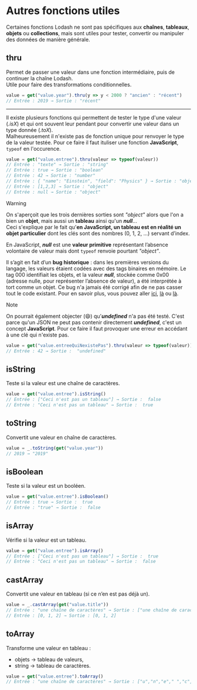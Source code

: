 # Autres fonctions utiles

Certaines fonctions Lodash ne sont pas spécifiques aux **chaînes**, **tableaux**, **objets** ou **collections**, mais sont utiles pour tester, convertir ou manipuler des données de manière générale.  

## thru  

Permet de passer une valeur dans une fonction intermédiaire, puis de continuer la chaîne Lodash.  
Utile pour faire des transformations conditionnelles.  

```js
value = get("value.year").thru(y => y < 2000 ? "ancien" : "récent")
// Entrée : 2019 → Sortie : "récent"
```

---

Il existe plusieurs fonctions qui permettent de tester le type d'une valeur (*.isX*) et qui ont souvent leur pendant pour convertir une valeur dans un type donnée (*.toX*).  
Malheureusement il n'existe pas de fonction unique pour renvoyer le type de la valeur testée. Pour ce faire il faut ituliser une fonction **JavaScript**, `typeof` en l'occurence.

```js
value = get("value.entree").thru(valeur => typeof(valeur))
// Entrée : "texte" → Sortie : "string"
// Entrée : true → Sortie : "boolean"
// Entrée : 42 → Sortie : "number"
// Entrée : { "name": "Einstein", "field": "Physics" } → Sortie : "object"
// Entrée : [1,2,3] → Sortie : "object"
// Entrée : null → Sortie : "object"
```

> [!WARNING]
> On s'aperçoit que les trois dernières sorties sont *"object"* alors que l'on a bien un **objet**, mais aussi un **tableau** ainsi qu'un ***null***...  
> Ceci s'explique par le fait qu'**en JavaScript, un tableau est en réalité un objet particulier** dont les clés sont des nombres (0, 1, 2, …) servant d’index.  
>  
> En JavaScript, ***null*** est une **valeur primitive** représentant l’absence volontaire de valeur mais dont `typeof` renvoie pourtant *"object"*.  
>
> Il s’agit en fait d’un **bug historique** : dans les premières versions du langage, les valeurs étaient codées avec des tags binaires en mémoire. 
> Le tag 000 identifiait les objets, et la valeur ***null***, stockée comme 0x00 (adresse nulle, pour représenter l’absence de valeur), a été interprétée à tort comme un objet. 
> Ce bug n'a jamais été corrigé afin de ne pas casser tout le code existant. Pour en savoir plus, vous pouvez aller [ici](https://2ality.com/2013/10/typeof-null.html), [là](https://262.ecma-international.org/5.1/#sec-11.4.3) ou [là](https://medium.com/%40AlexanderObregon/the-real-reason-javascript-typeof-null-returns-object-f41d39c9fe5b).  

> [!NOTE]  
> On pourrait également objecter (😄) qu'***undefined*** n'a pas été testé. C'est parce qu'un JSON ne peut pas contenir directement ***undefined***, c'est un concept **JavaScript**.
> Pour ce faire il faut provoquer une erreur en accédant à une clé qui n'existe pas.
> ```js
> value = get("value.entreeQuiNexistePas").thru(valeur => typeof(valeur))
> // Entrée : 42 → Sortie :  "undefined"
> ```

## isString  

Teste si la valeur est une chaîne de caractères.  

```js
value = get("value.entree").isString()
// Entrée : ["Ceci n'est pas un tableau"] → Sortie :  false
// Entrée : "Ceci n'est pas un tableau" → Sortie :  true
```

## toString  

Convertit une valeur en chaîne de caractères.  

```js
value = _.toString(get("value.year"))
// 2019 → "2019"
```



## isBoolean  

Teste si la valeur est un booléen.  

```js
value = get("value.entree").isBoolean()
// Entrée : true → Sortie :  true
// Entrée : "true" → Sortie :  false
```

## isArray  

Vérifie si la valeur est un tableau.  

```js
value = get("value.entree").isArray()
// Entrée : ["Ceci n'est pas un tableau"] → Sortie :  true
// Entrée : "Ceci n'est pas un tableau" → Sortie :  false
```
## castArray  

Convertit une valeur en tableau (si ce n’en est pas déjà un).  

```js
value = _.castArray(get("value.title"))
// Entrée : "une chaîne de caractères" → Sortie : ["une chaîne de caractères"]
// Entrée : [0, 1, 2] → Sortie : [0, 1, 2]
```

## toArray  

Transforme une valeur en tableau :  
- objets → tableau de valeurs,  
- string → tableau de caractères.  

```js
value = get("value.entree").toArray()
// Entrée : "une chaîne de caractères" → Sortie : ["u","n","e"," ","c","h","a","î","n","e"," ","d","e"," ","c","a","r","a","c","t","è","r","e","s"]
```




